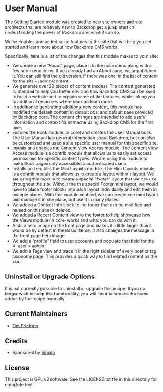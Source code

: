 User Manual
======================

The Getting Started module was created to help site owners and site architects that are relatively new to Backdrop get a jump start on understanding the power of Backdrop and what it can do. 

We've enabled and added some features to this site that will help you get started and learn more about how Backdrop CMS works. 

Specifically, here is a list of the changes that this module makes to your site:

- We create a new "About" page, place it in the main menu along with a few sub-menu items. If you already had an About page, we unpublished it. You can still find the old version, if there was one, in the list of content for the site - /admin/content.
- We generate over 20 pieces of content (nodes). The content generated is intended to help you better envision how Backdrop CMS can be used to build a website and to explain some of the features, while linking you to additional resources where you can learn more.
- In addition to generating additional new content, this module has modified the default content in default post and default page provided by Backdrop core. The content changes are intended to add useful information and context for someone using Backdrop CMS for the first time. 
- Enables the Book module (in core) and creates the User Manual book. The User Manual has general information about Backdrop, but can also be customized and used a site specific user manual for this specific site. 
- Installs and enables the Content View Access module. The Content View Access module is a contrib module that allows us to easily set access permissions for specific content types. We are using this module to make Book pages only accessible to authenticated users.
- Installs and enables the Mini Layouts module. The Mini Layouts module is a contrib module that allows us to create a layout within a layout. We are using this module to create a special "footer" layout that we can use throughout the site. Without the this special Footer mini layout, we would have to place footer blocks into each layout individually and edit them in multiple places. With this module enabled, we can create one mini layout and manage it in one place, but use it in many places. 
- We added a Contact Info block to the footer that can be modified and reused on this site or deleted. 
- We added a Recent Content view to the footer to help showcase how the Views module (in core) works and what you can do with it.
- Adds a hero image on the front page and makes it a little larger than it would be by default in the Basis theme. It also changes the message in the front page hero image. 
- We add a "profile" field to user accounts and populate that field for the #1 user = admin. 
- We add a Tags view and place it in the right sidebar of every post or tag taxonomy page. This provides a quick way to find related content on the site.

Uninstall or Upgrade Options
----------------------------

It is not currently possible to uninstall or upgrade this recipe.
If you no longer wish to keep this functionality, you will need 
to remove the items added by the recipe manually.


Current Maintainers
-------------------

- [Tim Erickson](https://github.com/stpaultim).

Credits
-------

- Sponsored by [Simplo](https://www.simplo.site)

License
-------

This project is GPL v2 software. 
See the LICENSE.txt file in this directory for complete text.
